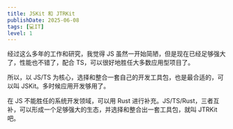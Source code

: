 ```yaml
---
title: JSKit 和 JTRKit
publishDate: 2025-06-08
tags: [💻IT]
level: 1
---
```


经过这么多年的工作和研究，我觉得 JS 虽然一开始简陋，但是现在已经足够强大了，性能也不错了，配合 TS，可以很好地胜任大多数应用型项目了。

所以，以 JS/TS 为核心，选择和整合一套自己的开发工具包，也是最合适的，可以叫 JSKit。多时候应用开发够用了。

在 JS 不能胜任的系统开发领域，可以用 Rust 进行补充。JS/TS/Rust，三者互补，可以形成一个足够强大的生态，并选择和整合出一套工具包，就叫 JTRKit 吧。
